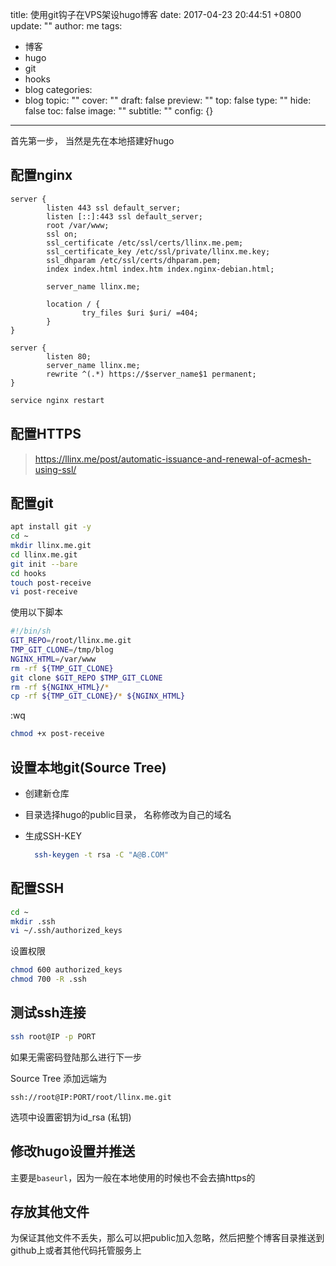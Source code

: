 title: 使用git钩子在VPS架设hugo博客
date: 2017-04-23 20:44:51 +0800
update: ""
author: me
tags:
- 博客
- hugo
- git
- hooks
- blog
categories:
- blog
topic: ""
cover: ""
draft: false
preview: ""
top: false
type: ""
hide: false
toc: false
image: ""
subtitle: ""
config: {}


---



首先第一步， 当然是先在本地搭建好hugo

## 配置nginx

```nginx
server {
        listen 443 ssl default_server;
        listen [::]:443 ssl default_server;
        root /var/www;
        ssl on;
        ssl_certificate /etc/ssl/certs/llinx.me.pem;
        ssl_certificate_key /etc/ssl/private/llinx.me.key;
        ssl_dhparam /etc/ssl/certs/dhparam.pem;
        index index.html index.htm index.nginx-debian.html;

        server_name llinx.me;

        location / {
                try_files $uri $uri/ =404;
        }
}

server {
        listen 80;
        server_name llinx.me;
        rewrite ^(.*) https://$server_name$1 permanent;
}
```
```bash
service nginx restart
```

## 配置HTTPS

> https://llinx.me/post/automatic-issuance-and-renewal-of-acmesh-using-ssl/

## 配置git
```bash
apt install git -y
cd ~
mkdir llinx.me.git
cd llinx.me.git
git init --bare
cd hooks
touch post-receive
vi post-receive
```
使用以下脚本

```sh
#!/bin/sh 
GIT_REPO=/root/llinx.me.git
TMP_GIT_CLONE=/tmp/blog
NGINX_HTML=/var/www
rm -rf ${TMP_GIT_CLONE}
git clone $GIT_REPO $TMP_GIT_CLONE
rm -rf ${NGINX_HTML}/*
cp -rf ${TMP_GIT_CLONE}/* ${NGINX_HTML}
```
:wq

```bash
chmod +x post-receive
```
## 设置本地git(Source Tree)

- 创建新仓库
- 目录选择hugo的public目录， 名称修改为自己的域名
- 生成SSH-KEY 
  
  ```bash
    ssh-keygen -t rsa -C "A@B.COM"
  ```


## 配置SSH

```bash
cd ~
mkdir .ssh
vi ~/.ssh/authorized_keys 
```

设置权限
```bash
chmod 600 authorized_keys 
chmod 700 -R .ssh  
```

## 测试ssh连接

```bash
ssh root@IP -p PORT
```
如果无需密码登陆那么进行下一步

Source Tree 添加远端为
```
ssh://root@IP:PORT/root/llinx.me.git
```
选项中设置密钥为id_rsa (私钥)

## 修改hugo设置并推送
主要是`baseurl`，因为一般在本地使用的时候也不会去搞https的

## 存放其他文件
为保证其他文件不丢失，那么可以把public加入忽略，然后把整个博客目录推送到github上或者其他代码托管服务上
